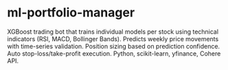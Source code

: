 # ml-portfolio-manager
XGBoost trading bot that trains individual models per stock using technical indicators (RSI, MACD, Bollinger Bands). Predicts weekly price movements with time-series validation. Position sizing based on prediction confidence. Auto stop-loss/take-profit execution. Python, scikit-learn, yfinance, Cohere API.
